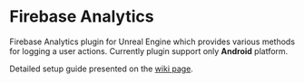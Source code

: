 # Firebase Analytics
Firebase Analytics plugin for Unreal Engine which provides various methods for logging a user actions. Currently plugin support only **Android** platform.

Detailed setup guide presented on the [wiki page](https://github.com/kulichin/UnrealFirebaseAnalytics/wiki).
